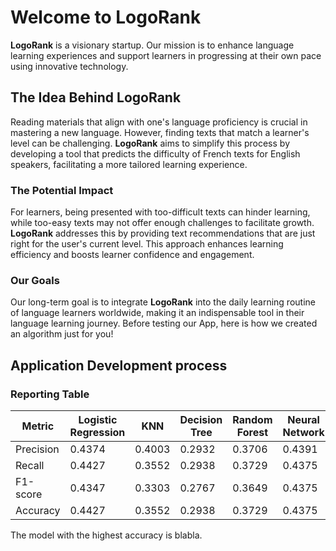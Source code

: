 # Welcome to LogoRank

**LogoRank** is a visionary startup. Our mission is to enhance language learning experiences and support learners in progressing at their own pace using innovative technology.

## The Idea Behind LogoRank

Reading materials that align with one's language proficiency is crucial in mastering a new language. However, finding texts that match a learner's level can be challenging. **LogoRank** aims to simplify this process by developing a tool that predicts the difficulty of French texts for English speakers, facilitating a more tailored learning experience.

### The Potential Impact

For learners, being presented with too-difficult texts can hinder learning, while too-easy texts may not offer enough challenges to facilitate growth. **LogoRank** addresses this by providing text recommendations that are just right for the user's current level. This approach enhances learning efficiency and boosts learner confidence and engagement.

### Our Goals

Our long-term goal is to integrate **LogoRank** into the daily learning routine of language learners worldwide, making it an indispensable tool in their language learning journey. Before testing our App, here is how we created an algorithm just for you!

## Application Development process

### Reporting Table

| Metric     | Logistic Regression | KNN    | Decision Tree | Random Forest | Neural Network |
|------------|---------------------|--------|---------------|---------------|----------------|
| Precision  | 0.4374              | 0.4003 | 0.2932        | 0.3706        | 0.4391         |
| Recall     | 0.4427              | 0.3552 | 0.2938        | 0.3729        | 0.4375         |
| F1-score   | 0.4347              | 0.3303 | 0.2767        | 0.3649        | 0.4375         |
| Accuracy   | 0.4427              | 0.3552 | 0.2938        | 0.3729        | 0.4375         |


The model with the highest accuracy is blabla.
